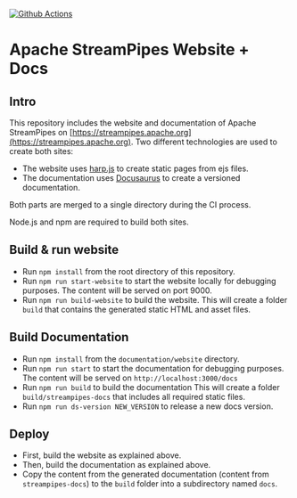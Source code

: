 [![Github Actions](https://img.shields.io/github/workflow/status/apache/incubator-streampipes-website/Build%20and%20Deploy)](https://github.com/apache/streampipes-website/actions/)
# Apache StreamPipes Website + Docs

## Intro
This repository includes the website and documentation of Apache StreamPipes on [https://streampipes.apache.org](https://streampipes.apache.org).
Two different technologies are used to create both sites:
* The website uses [harp.js](http://harpjs.com/) to create static pages from ejs files.
* The documentation uses [Docusaurus](https://docusaurus.io/) to create a versioned documentation.

Both parts are merged to a single directory during the CI process.

Node.js and npm are required to build both sites.

## Build & run website

* Run ``npm install`` from the root directory of this repository.
* Run ``npm run start-website`` to start the website locally for debugging purposes. The content will be served on port 9000.
* Run ``npm run build-website`` to build the website. This will create a folder ``build`` that contains the generated static HTML and asset files.

## Build Documentation

* Run ``npm install`` from the ``documentation/website`` directory.
* Run ``npm run start`` to start the documentation for debugging purposes. The content will be served on ``http://localhost:3000/docs``
* Run ``npm run build`` to build the documentation This will create a folder ``build/streampipes-docs`` that includes all required static files.
* Run ``npm run ds-version NEW_VERSION`` to release a new docs version.

## Deploy

* First, build the website as explained above.
* Then, build the documentation as explained above.
* Copy the content from the generated documentation (content from ``streampipes-docs``) to the ``build`` folder into a subdirectory named ``docs``.
